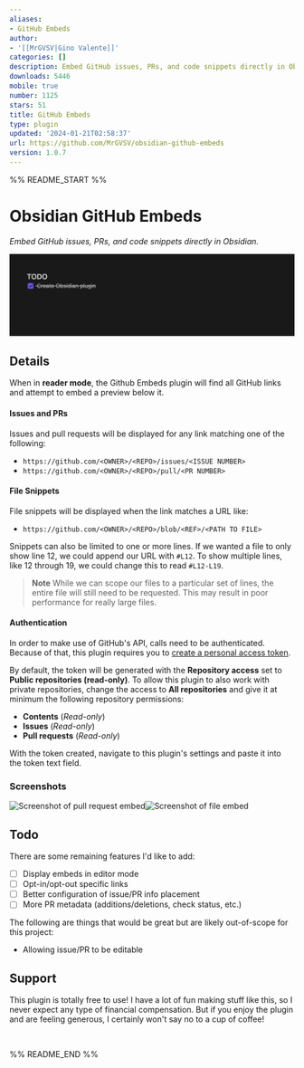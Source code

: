 ```yaml
---
aliases:
- GitHub Embeds
author:
- '[[MrGVSV|Gino Valente]]'
categories: []
description: Embed GitHub issues, PRs, and code snippets directly in Obsidian.
downloads: 5446
mobile: true
number: 1125
stars: 51
title: GitHub Embeds
type: plugin
updated: '2024-01-21T02:58:37'
url: https://github.com/MrGVSV/obsidian-github-embeds
version: 1.0.7
---
```


%% README_START %%

# Obsidian GitHub Embeds

*Embed GitHub issues, PRs, and code snippets directly in Obsidian.*

![Demo GIF](https://raw.githubusercontent.com/MrGVSV/obsidian-github-embeds/HEAD/screenshots/github-embeds-demo.gif)

## Details

When in **reader mode**, the Github Embeds plugin will find all GitHub links and attempt to embed a preview below it.

#### Issues and PRs

Issues and pull requests will be displayed for any link matching one of the following:

- `https://github.com/<OWNER>/<REPO>/issues/<ISSUE NUMBER>`
- `https://github.com/<OWNER>/<REPO>/pull/<PR NUMBER>`

#### File Snippets

File snippets will be displayed when the link matches a URL like:

- `https://github.com/<OWNER>/<REPO>/blob/<REF>/<PATH TO FILE>`

Snippets can also be limited to one or more lines. If we wanted a file to only show line 12, we could append our URL with `#L12`. To show multiple lines, like 12 through 19, we could change this to read `#L12-L19`.

> **Note**
> While we can scope our files to a particular set of lines, the entire file will still need to be requested. This may result in poor performance for really large files.

#### Authentication

In order to make use of GitHub's API, calls need to be authenticated. Because of that, this plugin requires you to [create a personal access token](https://github.com/settings/tokens?type=beta).

By default, the token will be generated with the **Repository access** set to **Public repositories (read-only)**. To allow this plugin to also work with private repositories, change the access to **All repositories** and give it at minimum the following repository permissions:

- **Contents** (*Read-only*)
- **Issues** (*Read-only*)
- **Pull requests** (*Read-only*)

With the token created, navigate to this plugin's settings and paste it into the token text field.

### Screenshots

<img alt="Screenshot of pull request embed" src="./screenshots/pr-screenshot.png" width="50%" /><img alt="Screenshot of file embed" src="./screenshots/file-screenshot.png" width="50%" />

## Todo

There are some remaining features I'd like to add:

- [ ] Display embeds in editor mode
- [ ] Opt-in/opt-out specific links
- [ ] Better configuration of issue/PR info placement
- [ ] More PR metadata (additions/deletions, check status, etc.)

The following are things that would be great but are likely out-of-scope for this project:

- Allowing issue/PR to be editable

## Support

This plugin is totally free to use! I have a lot of fun making stuff like this, so I never expect any type of financial compensation. But if you enjoy the plugin and are feeling generous, I certainly won't say no to a cup of coffee!

<a href="https://www.buymeacoffee.com/ginov">
   <img alt="" src="https://img.buymeacoffee.com/button-api/?text=Buy me a coffee&emoji=&slug=ginov&button_colour=FF5F5F&font_colour=ffffff&font_family=Cookie&outline_colour=000000&coffee_colour=FFDD00" />
</a>


%% README_END %%